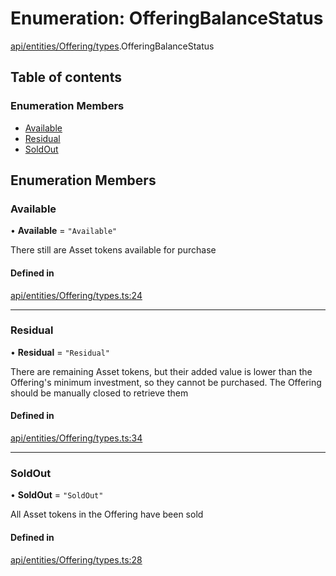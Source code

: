# Enumeration: OfferingBalanceStatus

[api/entities/Offering/types](../wiki/api.entities.Offering.types).OfferingBalanceStatus

## Table of contents

### Enumeration Members

- [Available](../wiki/api.entities.Offering.types.OfferingBalanceStatus#available)
- [Residual](../wiki/api.entities.Offering.types.OfferingBalanceStatus#residual)
- [SoldOut](../wiki/api.entities.Offering.types.OfferingBalanceStatus#soldout)

## Enumeration Members

### Available

• **Available** = ``"Available"``

There still are Asset tokens available for purchase

#### Defined in

[api/entities/Offering/types.ts:24](https://github.com/PolymeshAssociation/polymesh-sdk/blob/16e8c2ca/src/api/entities/Offering/types.ts#L24)

___

### Residual

• **Residual** = ``"Residual"``

There are remaining Asset tokens, but their added value is lower than the Offering's
  minimum investment, so they cannot be purchased. The Offering should be manually closed
  to retrieve them

#### Defined in

[api/entities/Offering/types.ts:34](https://github.com/PolymeshAssociation/polymesh-sdk/blob/16e8c2ca/src/api/entities/Offering/types.ts#L34)

___

### SoldOut

• **SoldOut** = ``"SoldOut"``

All Asset tokens in the Offering have been sold

#### Defined in

[api/entities/Offering/types.ts:28](https://github.com/PolymeshAssociation/polymesh-sdk/blob/16e8c2ca/src/api/entities/Offering/types.ts#L28)
